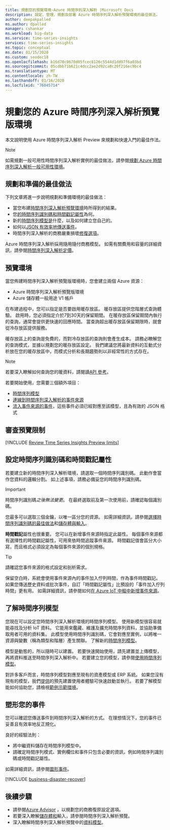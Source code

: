 ```yaml
---
title: 規劃您的預覽環境-Azure 時間序列深入解析 |Microsoft Docs
description: 設定、管理、規劃及部署 Azure 時間序列深入解析預覽環境的最佳做法。
author: deepakpalled
ms.author: dpalled
manager: cshankar
ms.workload: big-data
ms.service: time-series-insights
services: time-series-insights
ms.topic: conceptual
ms.date: 01/15/2020
ms.custom: seodec18
ms.openlocfilehash: b16d78c9670d05fcec8126c5544d1dd97f6a03bd
ms.sourcegitcommit: 05cdbb71b621c4dcc2ae2d92ca8c20f216ec9bc4
ms.translationtype: MT
ms.contentlocale: zh-TW
ms.lasthandoff: 01/16/2020
ms.locfileid: "76045714"
---
```

# <a name="plan-your-azure-time-series-insights-preview-environment"></a>規劃您的 Azure 時間序列深入解析預覽版環境

本文說明使用 Azure 時間序列深入解析 Preview 來規劃和快速入門的最佳作法。

> [!NOTE]
> 如需規劃一般可用性時間序列深入解析實例的最佳做法，請參閱[規劃 Azure 時間序列深入解析一般可用性環境](time-series-insights-environment-planning.md)。

## <a name="best-practices-for-planning-and-preparation"></a>規劃和準備的最佳做法

下列文章將進一步說明規劃和準備環境的最佳做法：

* 當您布建[時間序列深入解析預覽環境](#the-preview-environment)時所得到的結果。
* 您[的時間序列識別碼和時間戳記屬性](#configure-time-series-ids-and-timestamp-properties)為何。
* 新的[時間序列模型是](#understand-the-time-series-model)什麼，以及如何建立您自己的。
* 如何以[JSON 有效率地傳送事件](#shape-your-events)。
* 時間序列深入解析的商務嚴重損壞[修復選項](#business-disaster-recovery)。

Azure 時間序列深入解析採用隨用隨付商務模型。 如需有關費用和容量的詳細資訊，請參閱[時間序列深入解析定價](https://azure.microsoft.com/pricing/details/time-series-insights/)。

## <a name="the-preview-environment"></a>預覽環境

當您佈建時間序列深入解析預覽版環境時，您會建立兩個 Azure 資源：

* Azure 時間序列深入解析預覽版環境
* Azure 儲存體一般用途 V1 帳戶

在布建過程中，您可以指定是否要啟用暖存放區。 暖存放區提供您階層式查詢體驗。 啟用時，您必須指定介於7到30天的保留期間。 在暖存放區保留期間內執行的查詢，通常會提供更快速的回應時間。 當查詢超出暖存放區保留期限時，就會從冷存放區提供服務。

暖存放區上的查詢是免費的，而對冷存放區的查詢則會產生成本。 請務必瞭解您的查詢模式，並據以規劃您的暖存放區設定。 我們建議您將最新資料的互動式分析放在您的暖存放區中，而模式分析和長期趨勢則以非經常性的方式存在。

> [!NOTE]
> 若要深入瞭解如何查詢您的暖資料，請閱讀[API 參考](https://docs.microsoft.com/rest/api/time-series-insights/dataaccess(preview)/query/execute#uri-parameters)。

若要開始使用，您需要三個額外項目：

* [時間序列模型](./time-series-insights-update-tsm.md)
* [連線到時間序列深入解析的事件來源](./time-series-insights-how-to-add-an-event-source-iothub.md)
* [流入事件來源的事件](./time-series-insights-send-events.md)，這些事件必須已經對應至該模型，且為有效的 JSON 格式

## <a name="review-preview-limits"></a>審查預覽限制

[!INCLUDE [Review Time Series Insights Preview limits](../../includes/time-series-insights-preview-limits.md)]

## <a name="configure-time-series-ids-and-timestamp-properties"></a>設定時間序列識別碼和時間戳記屬性

若要建立新的時間序列深入解析環境，請選取一個時間序列識別碼。 此動作會當作您資料的邏輯分割。 如上述事項，請務必備妥您的時間序列識別碼。

> [!IMPORTANT]
> 時間序列識別碼*之後無法變更*。 在最終選取前及第一次使用前，請確認每個識別碼。

您最多可以選取三個金鑰，以唯一區分您的資源。 如需詳細資訊，請參閱[選擇時間序列識別碼的最佳做法](./time-series-insights-update-how-to-id.md)和[儲存體與輸入](./time-series-insights-update-storage-ingress.md)。

**時間戳記**屬性也很重要。 您可以在新增事件來源時指定此屬性。 每個事件來源都有選擇性的時間戳記屬性，可用來依時間追蹤事件來源。 時間戳記值會區分大小寫，而且格式必須設定為每個事件來源的個別規格。

> [!TIP]
> 請確認您事件來源的格式設定和剖析需求。

保留空白時，系統會使用事件來源內的事件加入佇列時間，作為事件時間戳記。 如果您傳送歷史資料或批次事件，自訂「時間戳記屬性」比預設的「事件加入佇列時間」更有用。 如需詳細資訊，請參閱如何[在 Azure IoT 中樞中新增事件來源](./time-series-insights-how-to-add-an-event-source-iothub.md)。

## <a name="understand-the-time-series-model"></a>了解時間序列模型

您現在可以設定您時間序列深入解析環境的時間序列模型。 使用新模型很容易就能尋找及分析 IoT 資料。 它能用來鑑藏、維護及擴充時間序列資料，並協助準備取用者可用的資料集。 此模型使用時間序列識別碼，它會對應至實例，以將唯一資源與變數（稱為類型和階層）產生關聯。 了解新的[時間序列模型](./time-series-insights-update-tsm.md)。

模型是動態的，所以隨時可以建置。 若要快速開始使用，請先建置並上傳模型，再將資料推送至時間序列深入解析中。 若要建立您的模型，請參閱[使用時間序列模型](./time-series-insights-update-how-to-tsm.md)。

對許多客戶而言，時間序列模型對應至現有的資產模型或 ERP 系統。 如果您沒有現有的模型，我們[提供](https://github.com/Microsoft/tsiclient)的預先建置使用者體驗可快速啟動並執行。 若要了解模型能如何協助您，請檢視[範例示範環境](https://insights.timeseries.azure.com/preview/demo)。

## <a name="shape-your-events"></a>塑形您的事件

您可以確認您傳送事件到時間序列深入解析的方式。 在理想情況下，您的事件已妥善且有效率地反正規化。

良好的經驗法則：

* 將中繼資料儲存在時間序列模型中。
* 請確定時間序列模式、實例欄位和事件只包含必要的資訊，例如時間序列識別碼或時間戳記屬性。

如需詳細資訊，請參閱[圖形事件](./time-series-insights-send-events.md#supported-json-shapes)。

[!INCLUDE [business-disaster-recover](../../includes/time-series-insights-business-recovery.md)]

## <a name="next-steps"></a>後續步驟

- 請參閱[Azure Advisor](../advisor/advisor-overview.md) ，以規劃您的商務復原設定選項。
- 若要深入瞭解[儲存體和](./time-series-insights-update-storage-ingress.md)輸入，請參閱時間序列深入解析預覽。
- 深入瞭解時間序列深入解析預覽中的[資料模型](./time-series-insights-update-tsm.md)。
